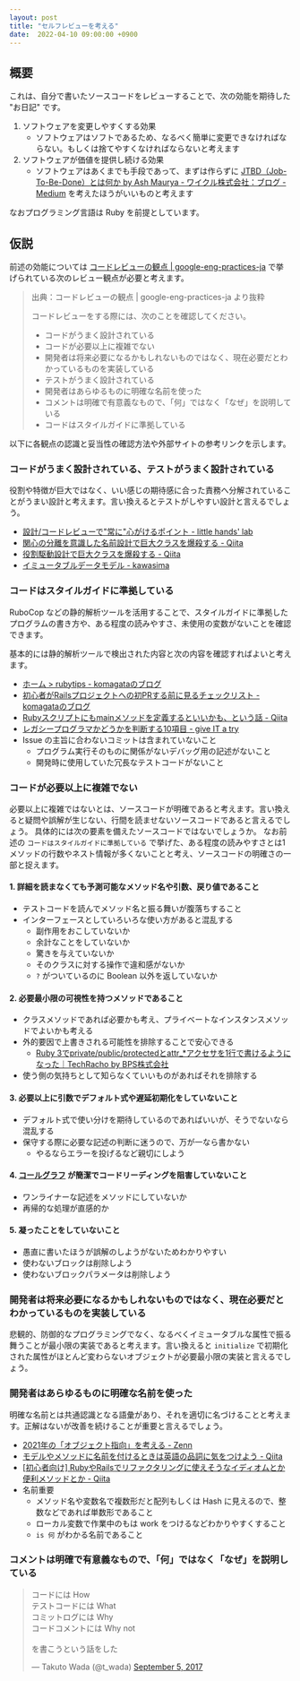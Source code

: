 ```yaml
---
layout: post
title: "セルフレビューを考える"
date:  2022-04-10 09:00:00 +0900
---
```


## 概要

これは、自分で書いたソースコードをレビューすることで、次の効能を期待した "お日記" です。

1. ソフトウェアを変更しやすくする効果
    - ソフトウェアはソフトであるため、なるべく簡単に変更できなければならない。もしくは捨てやすくなければならないと考えます
2. ソフトウェアが価値を提供し続ける効果
    - ソフトウェアはあくまでも手段であって、まずは作らずに [JTBD（Job-To-Be-Done）とは何か by Ash Maurya - ワイクル株式会社：ブログ - Medium](https://medium.com/waicrew/jtbd-job-to-be-done-%E3%81%A8%E3%81%AF%E4%BD%95%E3%81%8B-by-ash-maurya-4c1c0fed39e5) を考えたほうがいいものと考えます

なおプログラミング言語は Ruby を前提としています。

## 仮説

前述の効能については [コードレビューの観点 | google-eng-practices-ja](https://fujiharuka.github.io/google-eng-practices-ja/ja/review/reviewer/looking-for.html) で挙げられている次のレビュー観点が必要と考えます。

> 出典：コードレビューの観点 | google-eng-practices-ja より抜粋
>
> コードレビューをする際には、次のことを確認してください。
> - コードがうまく設計されている
> - コードが必要以上に複雑でない
> - 開発者は将来必要になるかもしれないものではなく、現在必要だとわかっているものを実装している
> - テストがうまく設計されている
> - 開発者はあらゆるものに明確な名前を使った
> - コメントは明確で有意義なもので、「何」ではなく「なぜ」を説明している
> - コードはスタイルガイドに準拠している

以下に各観点の認識と妥当性の確認方法や外部サイトの参考リンクを示します。

### コードがうまく設計されている、テストがうまく設計されている

役割や特徴が巨大ではなく、いい感じの期待感に合った責務へ分解されていることがうまい設計と考えます。言い換えるとテストがしやすい設計と言えるでしょう。

- [設計/コードレビューで"常に"心がけるポイント - little hands' lab](https://little-hands.hatenablog.com/entry/2022/01/28/programming-principle)
- [関心の分離を意識した名前設計で巨大クラスを爆殺する - Qiita](https://qiita.com/MinoDriven/items/37599172b2cd27c38a33)
- [役割駆動設計で巨大クラスを爆殺する - Qiita](https://qiita.com/MinoDriven/items/2a378a09638e234d8614)
- [イミュータブルデータモデル - kawasima](https://scrapbox.io/kawasima/%E3%82%A4%E3%83%9F%E3%83%A5%E3%83%BC%E3%82%BF%E3%83%96%E3%83%AB%E3%83%87%E3%83%BC%E3%82%BF%E3%83%A2%E3%83%87%E3%83%AB)

### コードはスタイルガイドに準拠している

RuboCop などの静的解析ツールを活用することで、スタイルガイドに準拠したプログラムの書き方や、ある程度の読みやすさ、未使用の変数がないことを確認できます。

基本的には静的解析ツールで検出された内容と次の内容を確認すればよいと考えます。

- [ホーム > rubytips - komagataのブログ](https://docs.komagata.org/tags/rubytips/)
- [初心者がRailsプロジェクトへの初PRする前に見るチェックリスト - komagataのブログ](https://docs.komagata.org/5676)
- [Rubyスクリプトにもmainメソッドを定義するといいかも、という話 - Qiita](https://qiita.com/jnchito/items/4b4cae54170cc2f4377e)
- [レガシープログラマかどうかを判断する10項目 - give IT a try](https://blog.jnito.com/entry/20110218/1297983647)
- Issue の主旨に合わないコミットは含まれていないこと
  - プログラム実行そのものに関係がないデバッグ用の記述がないこと
  - 開発時に使用していた冗長なテストコードがないこと

### コードが必要以上に複雑でない

必要以上に複雑ではないとは、ソースコードが明確であると考えます。言い換えると疑問や誤解が生じない、行間を読ませないソースコードであると言えるでしょう。
具体的には次の要素を備えたソースコードではないでしょうか。
なお前述の `コードはスタイルガイドに準拠している` で挙げた、ある程度の読みやすさとは1メソッドの行数やネスト情報が多くないことと考え、ソースコードの明確さの一部と捉えます。

#### 1. 詳細を読まなくても予測可能なメソッド名や引数、戻り値であること

- テストコードを読んでメソッド名と振る舞いが腹落ちすること
- インターフェースとしていろいろな使い方があると混乱する
  - 副作用をおこしていないか
  - 余計なことをしていないか
  - 驚きを与えていないか
  - そのクラスに対する操作で違和感がないか
  - `?` がついているのに Boolean 以外を返していないか

#### 2. 必要最小限の可視性を持つメソッドであること

- クラスメソッドであれば必要かも考え、プライベートなインスタンスメソッドでよいかも考える
- 外的要因で上書きされる可能性を排除することで安心できる
  - [Ruby 3でprivate/public/protectedとattr_*アクセサを1行で書けるようになった｜TechRacho by BPS株式会社](https://techracho.bpsinc.jp/hachi8833/2021_04_08/104703)
- 使う側の気持ちとして知らなくていいものがあればそれを排除する

#### 3. 必要以上に引数でデフォルト式や遅延初期化をしていないこと

- デフォルト式で使い分けを期待しているのであればいいが、そうでないなら混乱する
- 保守する際に必要な記述の判断に迷うので、万が一なら書かない
  - やるならエラーを投げるなど親切にしよう

#### 4. [コールグラフ](https://i.loveruby.net/ja/rhg/cd/callgraph.html) が簡潔でコードリーディングを阻害していないこと

- ワンライナーな記述をメソッドにしていないか
- 再帰的な処理が直感的か

#### 5. 凝ったことをしていないこと

- 愚直に書いたほうが誤解のしようがないためわかりやすい
- 使わないブロックは削除しよう
- 使わないブロックパラメータは削除しよう

### 開発者は将来必要になるかもしれないものではなく、現在必要だとわかっているものを実装している

悲観的、防御的なプログラミングでなく、なるべくイミュータブルな属性で振る舞うことが最小限の実装であると考えます。言い換えると `initialize` で初期化された属性がほとんど変わらないオブジェクトが必要最小限の実装と言えるでしょう。

### 開発者はあらゆるものに明確な名前を使った

明確な名前とは共通認識となる語彙があり、それを適切に名づけることと考えます。正解はないが改善を続けることが重要と言えるでしょう。

- [2021年の「オブジェクト指向」を考える - Zenn](https://zenn.dev/takahashim/articles/d34b1a3b244e46)
- [モデルやメソッドに名前を付けるときは英語の品詞に気をつけよう - Qiita](https://qiita.com/jnchito/items/459d58ba652bf4763820)
- [[初心者向け] RubyやRailsでリファクタリングに使えそうなイディオムとか便利メソッドとか - Qiita](https://qiita.com/jnchito/items/dedb3b889ab226933ccf)
- 名前重要
  - メソッド名や変数名で複数形だと配列もしくは Hash に見えるので、整数などであれば単数形であること
  - ローカル変数で作業中のもは work をつけるなどわかりやすくすること
  - `is 何` がわかる名前であること

### コメントは明確で有意義なもので、「何」ではなく「なぜ」を説明している

<blockquote class="twitter-tweet"><p lang="ja" dir="ltr">コードには How<br>テストコードには What<br>コミットログには Why<br>コードコメントには Why not<br><br>を書こうという話をした</p>&mdash; Takuto Wada (@t_wada) <a href="https://twitter.com/t_wada/status/904916106153828352?ref_src=twsrc%5Etfw">September 5, 2017</a></blockquote>
